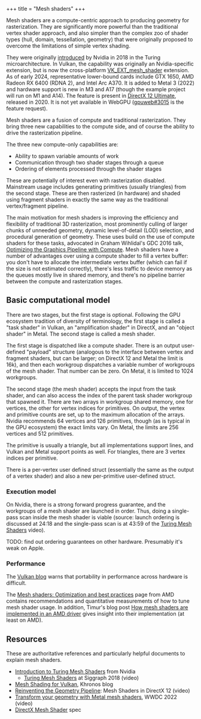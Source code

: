 +++
title = "Mesh shaders"
+++

Mesh shaders are a compute-centric approach to producing geometry for rasterization.
They are significantly more powerful than the traditional vertex shader approach, and also simpler than the complex zoo of shader types (hull, domain, tessellation, geometry) that were originally proposed to overcome the limitations of simple vertex shading.

They were originally [introduced][Introduction to Turing Mesh Shaders] by Nvidia in 2018 in the Turing microarchitecture.
In Vulkan, the capability was originally an Nvidia-specific extension, but is now the cross-platform [VK_EXT_mesh_shader] extension.
As of early 2024, representative lower-bound cards include GTX 1650, AMD Radeon RX 6400 (RDNA 2), and Intel Arc A370.
It is added to Metal 3 (2022) and hardware support is new in M3 and A17 (though the example project will run on M1 and A14).
The feature is present in [DirectX 12 Ultimate], released in 2020.
It is not yet available in WebGPU ([gpuweb#3015] is the feature request).

Mesh shaders are a fusion of compute and traditional rasterization.
They bring three new capabilities to the compute side, and of course the ability to drive the rasterization pipeline.

The three new compute-only capabilities are:

* Ability to spawn variable amounts of work
* Communication through two shader stages through a queue
* Ordering of elements processed through the shader stages

These are potentially of interest even with rasterization disabled.
Mainstream usage includes generating primitives (usually triangles) from the second stage.
These are then rasterized (in hardware) and shaded using fragment shaders in exactly the same way as the traditional vertex/fragment pipeline.

The main motivation for mesh shaders is improving the efficiency and flexibility of traditional 3D rasterization, most prominently culling of larger chunks of unneeded geometry, dynamic level-of-detail (LOD) selection, and procedural generation of geometry.
These uses build on the use of compute shaders for these tasks, advocated in Graham Wihlidal's GDC 2016 talk, [Optimizing the Graphics Pipeline with Compute].
Mesh shaders have a number of advantages over using a compute shader to fill a vertex buffer: you don't have to allocate the intermediate vertex buffer (which can fail if the size is not estimated correctly), there's less traffic to device memory as the queues mostly live in shared memory, and there's no pipeline barrier between the compute and rasterization stages.

## Basic computational model

There are two stages, but the first stage is optional.
Following the GPU ecosystem tradition of diversity of terminology, the first stage is called a "task shader" in Vulkan, an "amplification shader" in DirectX, and an "object shader" in Metal.
The second stage is called a mesh shader.


The first stage is dispatched like a compute shader.
There is an output user-defined "payload" structure (analogous to the interface between vertex and fragment shaders, but can be larger; on DirectX 12 and Metal the limit is 16k), and then each workgroup dispatches a variable number of workgroups of the mesh shader.
That number can be zero.
On Metal, it is limited to 1024 workgroups.

The second stage (the mesh shader) accepts the input from the task shader, and can also access the index of the parent task shader workgroup that spawned it.
There are two arrays in workgroup shared memory, one for vertices, the other for vertex indices for primitives.
On output, the vertex and primitive counts are set, up to the maximum allocation of the arrays.
Nvidia recommends 64 vertices and 126 primitives, though (as is typical in the GPU ecosystem) the exact limits vary.
On Metal, the limits are 256 vertices and 512 primitives.

The primitive is usually a triangle, but all implementations support lines, and Vulkan and Metal support points as well.
For triangles, there are 3 vertex indices per primitive.

There is a per-vertex user defined struct (essentially the same as the output of a vertex shader) and also a new per-primitive user-defined struct.

### Execution model

On Nvidia, there is a strong forward progress guarantee, and the workgroups of a mesh shader are launched in order.
Thus, doing a single-pass scan inside the mesh shader is viable (source: launch ordering is discussed at 24:18 and the single-pass scan is at 43:59 of the [Turing Mesh Shaders] video).

TODO: find out ordering guarantees on other hardware.
Presumably it's weak on Apple.

### Performance

The [Vulkan blog][Mesh Shading for Vulkan] warns that portability in performance across hardware is difficult.

The [Mesh shaders: Optimization and best practices] page from AMD contains recommendations and quantitative measurements of how to tune mesh shader usage.
In addition, Timur's blog post [How mesh shaders are implemented in an AMD driver] gives insight into their implementation (at least on AMD).

## Resources

These are authoritative references and particularly helpful documents to explain mesh shaders.

* [Introduction to Turing Mesh Shaders] from Nvidia
   + [Turing Mesh Shaders] at Siggraph 2018 (video)
* [Mesh Shading for Vulkan], Khronos blog
* [Reinventing the Geometry Pipeline]: Mesh Shaders in DirectX 12 (video)
* [Transform your geometry with Metal mesh shaders], WWDC 2022 (video)
* [DirectX Mesh Shader] spec

[Introduction to Turing Mesh Shaders]: https://developer.nvidia.com/blog/introduction-turing-mesh-shaders/
[VK_EXT_mesh_shader]: https://registry.khronos.org/vulkan/specs/1.3-extensions/man/html/VK_EXT_mesh_shader.html
[DirectX 12 Ultimate]: https://devblogs.microsoft.com/directx/announcing-directx-12-ultimate/
[gpuweb#3015]: https://github.com/gpuweb/gpuweb/issues/3015
[Optimizing the Graphics Pipeline with Compute]: https://www.gdcvault.com/play/1023109/Optimizing-the-Graphics-Pipeline-With
[Turing Mesh Shaders]: https://www.youtube.com/watch?v=Ge427_2VORo
[Mesh Shading for Vulkan]: https://www.khronos.org/blog/mesh-shading-for-vulkan
[Reinventing the Geometry Pipeline]: https://www.youtube.com/watch?v=CFXKTXtil34
[Mesh shaders: Optimization and best practices]: https://gpuopen.com/learn/mesh_shaders/mesh_shaders-optimization_and_best_practices/
[How mesh shaders are implemented in an AMD driver]: https://timur.hu/blog/2022/how-mesh-shaders-are-implemented
[Transform your geometry with Metal mesh shaders]: https://developer.apple.com/videos/play/wwdc2022/10162/
[DirectX Mesh Shader]: https://microsoft.github.io/DirectX-Specs/d3d/MeshShader.html

